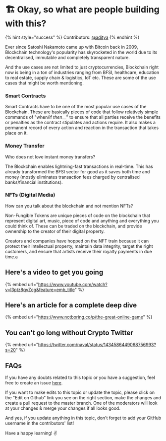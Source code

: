# 🏗 Okay, so what are people building with this?

{% hint style="success" %}
Contributors: [@aditya](https://twitter.com/aditay7s)
{% endhint %}

Ever since Satoshi Nakamoto came up with Bitcoin back in 2009, Blockchain technology's popularity has skyrocketed in the world due to its decentralised, immutable and completely transparent nature.

And the use cases are not limited to just cryptocurrencies, Blockchain right now is being in a ton of industries ranging from BFSI, healthcare, education to real estate, supply chain & logistics, IoT etc. These are some of the use cases that might be worth mentioning.

### Smart Contracts

Smart Contracts have to be one of the most popular use cases of the Blockchain. These are basically pieces of code that follow relatively simple commands of "when/if _then_\_\_" to ensure that all parties receive the benefits or penalties as the contract stipulates and actions require. It also makes a permanent record of every action and reaction in the transaction that takes place on it.

### Money Transfer

Who does not love instant money transfers?

The Blockchain enables lightning-fast transactions in real-time. This has already transformed the BFSI sector for good as it saves both time and money (mostly eliminates transaction fees charged by centralised banks/financial institutions).&#x20;

### NFTs (Digital Media)

How can you talk about the blockchain and not mention NFTs?

Non-Fungible Tokens are unique pieces of code on the blockchain that represent digital art, music, piece of code and anything and everything you could think of. These can be traded on the blockchain, and provide ownership to the creator of their digital property.

Creators and companies have hopped on the NFT train because it can protect their intellectual property, maintain data integrity, target the right customers, and ensure that artists receive their royalty payments in due time.a

## Here's a video to get you going

{% embed url="https://www.youtube.com/watch?v=l3ptz8qvZcg&feature=emb_title" %}

## Here's an article for a complete deep dive

{% embed url="https://www.notboring.co/p/the-great-online-game" %}

## You can't go long without Crypto Twitter

{% embed url="https://twitter.com/naval/status/1434586449068756993?s=20" %}

## FAQs

If you have any doubts related to this topic or you have a suggestion, feel free to create an issue [here](https://github.com/SuperteamDAO/ground-zero/issues).

If you want to make edits to this topic or update the topic, please click on the "Edit on Github" link you see on the right section, make the changes and create a pull request to the master branch. One of the moderators will look at your changes & merge your changes if all looks good.

And yes, if you update anything in this topic, don't forget to add your GitHub username in the contributors' list!

Have a happy learning! ✌️
